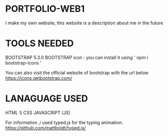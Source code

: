 # PORTFOLIO-WEB1
I make my own website, this website is a description about me in the future

# TOOLS NEEDED
BOOTSTRAP 5.3.0
BOOTSTRAP icon : you can install it using ' npm i bootstrap-icons ' 

You can also visit the official website of bootstrap with the url below
https://icons.getbootstrap.com/

# LANAGUAGE USED 
HTML 5
CSS 
JAVASCRIPT (JS)

For information ,i used typed.js for the typing animation. 
https://github.com/mattboldt/typed.js/
